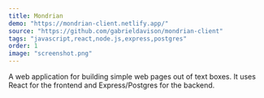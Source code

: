 ```yaml
---
title: Mondrian
demo: "https://mondrian-client.netlify.app/"
source: "https://github.com/gabrieldavison/mondrian-client"
tags: "javascript,react,node.js,express,postgres"
order: 1
image: "screenshot.png"
---
```


A web application for building simple web pages out of text boxes. It uses React for the frontend and Express/Postgres for the backend.
